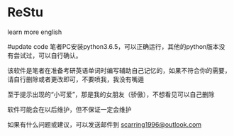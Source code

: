 # ReStu
learn more english

#update code
笔者PC安装python3.6.5，可以正确运行，其他的python版本没有尝试过，可以自行确认。

该软件是笔者在准备考研英语单词时编写辅助自己记忆的，如果不符合你的需要，请自行删除或者更改即可，不要喷我，我没有嘴遁

至于提示出现的“小可爱”，那是我的女朋友（骄傲），不想看见可以自己删除

软件可能会在以后维护，但不保证一定会维护

如果有什么问题或建议，可以发送邮件到 scarring1996@outlook.com